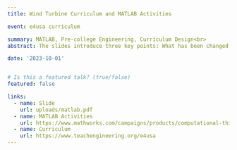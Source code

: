 ```yaml
---
title: Wind Turbine Curriculum and MATLAB Activities

event: e4usa curriculum

summary: MATLAB, Pre-college Engineering, Curriculum Design<br>
abstract: The slides introduce three key points: What has been changed from Water Filter to Wind Turbine? What do the new MATLAB activities look like? Are there any notes for the new activities?

date: '2023-10-01'


# Is this a featured talk? (true/false)
featured: false

links:
  - name: Slide
    url: uploads/matlab.pdf
  - name: MATLAB Activities
    url: https://www.mathworks.com/campaigns/products/computational-thinking-examples.html#
  - name: Curriculum
    url: https://www.teachengineering.org/e4usa
---
```

